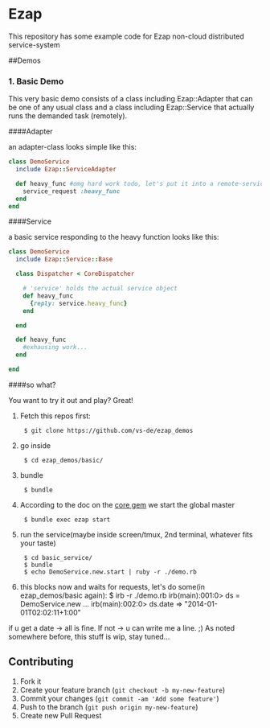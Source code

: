 # Ezap

This repository has some example code for Ezap non-cloud distributed service-system

##Demos

### 1. Basic Demo

This very basic demo consists of a class including Ezap::Adapter that can be one of
any usual class and a class including Ezap::Service that actually runs the demanded 
task (remotely).

####Adapter

an adapter-class looks simple like this:

```ruby
class DemoService
  include Ezap::ServiceAdapter

  def heavy_func #omg hard work todo, let's put it into a remote-service!
    service_request :heavy_func
  end
end
```

####Service

a basic service responding to the heavy function looks like this:
```ruby
class DemoService
  include Ezap::Service::Base

  class Dispatcher < CoreDispatcher

    # 'service' holds the actual service object
    def heavy_func
      {reply: service.heavy_func}
    end

  end

  def heavy_func
    #exhausing work...
  end

end
```
####so what?

You want to try it out and play? Great!

1. Fetch this repos first:
    
        $ git clone https://github.com/vs-de/ezap_demos
    
2. go inside

        $ cd ezap_demos/basic/
    
3. bundle

        $ bundle
    
4. According to the doc on the [core gem](https://github.com/vs-de/ezap_core) we start the global master

        $ bundle exec ezap start
    
5. run the service(maybe inside screen/tmux, 2nd terminal, whatever fits your taste)

        $ cd basic_service/
        $ bundle
        $ echo DemoService.new.start | ruby -r ./demo.rb

6. this blocks now and waits for requests, let's do some(in ezap_demos/basic again):
        $ irb -r ./demo.rb
        irb(main):001:0> ds = DemoService.new
        ...
        irb(main):002:0> ds.date
        => "2014-01-01T02:02:11+1:00"

if u get a date -> all is fine.
If not -> u can write me a line. ;)
As noted somewhere before, this stuff is wip, stay tuned...

## Contributing

1. Fork it
2. Create your feature branch (`git checkout -b my-new-feature`)
3. Commit your changes (`git commit -am 'Add some feature'`)
4. Push to the branch (`git push origin my-new-feature`)
5. Create new Pull Request
